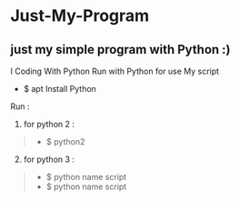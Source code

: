 # Just-My-Program
## just my simple program with Python :)

I Coding With Python Run with Python for use My script

* $ apt Install Python

Run :

1. for python 2 :
 > * $ python2 <name script>
  
2. for python 3 :
 > * $ python name script
 > * $ python name script
</s> </s> </s> </s> </s> </s> </s> </s> </s> </s> </s> </s> </s> </s> </s> </s> </s> </s> </s> </s> </s> </s> </s> </s> </s> </s></s>
